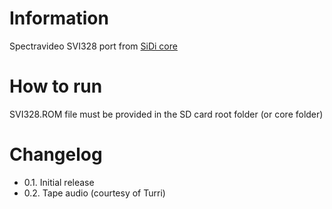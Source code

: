 # Information
Spectravideo SVI328 port from [SiDi core](https://github.com/RW-FPGA-devel-Team/SVI328-SiDi)

# How to run
SVI328.ROM file must be provided in the SD card root folder (or core folder)

# Changelog
- 0.1. Initial release
- 0.2. Tape audio (courtesy of Turri)
